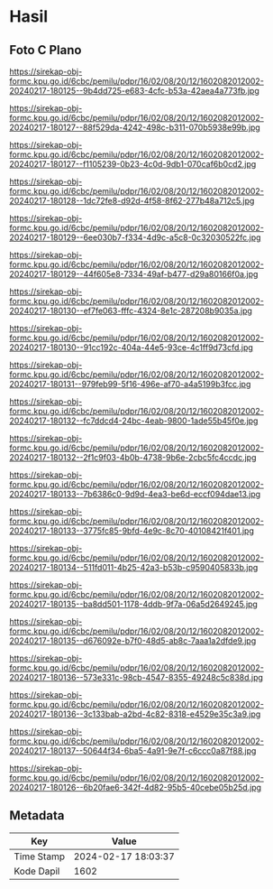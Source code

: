 # Hasil

## Foto C Plano

https://sirekap-obj-formc.kpu.go.id/6cbc/pemilu/pdpr/16/02/08/20/12/1602082012002-20240217-180125--9b4dd725-e683-4cfc-b53a-42aea4a773fb.jpg

https://sirekap-obj-formc.kpu.go.id/6cbc/pemilu/pdpr/16/02/08/20/12/1602082012002-20240217-180127--88f529da-4242-498c-b311-070b5938e99b.jpg

https://sirekap-obj-formc.kpu.go.id/6cbc/pemilu/pdpr/16/02/08/20/12/1602082012002-20240217-180127--f1105239-0b23-4c0d-9db1-070caf6b0cd2.jpg

https://sirekap-obj-formc.kpu.go.id/6cbc/pemilu/pdpr/16/02/08/20/12/1602082012002-20240217-180128--1dc72fe8-d92d-4f58-8f62-277b48a712c5.jpg

https://sirekap-obj-formc.kpu.go.id/6cbc/pemilu/pdpr/16/02/08/20/12/1602082012002-20240217-180129--6ee030b7-f334-4d9c-a5c8-0c32030522fc.jpg

https://sirekap-obj-formc.kpu.go.id/6cbc/pemilu/pdpr/16/02/08/20/12/1602082012002-20240217-180129--44f605e8-7334-49af-b477-d29a80166f0a.jpg

https://sirekap-obj-formc.kpu.go.id/6cbc/pemilu/pdpr/16/02/08/20/12/1602082012002-20240217-180130--ef7fe063-fffc-4324-8e1c-287208b9035a.jpg

https://sirekap-obj-formc.kpu.go.id/6cbc/pemilu/pdpr/16/02/08/20/12/1602082012002-20240217-180130--91cc192c-404a-44e5-93ce-4c1ff9d73cfd.jpg

https://sirekap-obj-formc.kpu.go.id/6cbc/pemilu/pdpr/16/02/08/20/12/1602082012002-20240217-180131--979feb99-5f16-496e-af70-a4a5199b3fcc.jpg

https://sirekap-obj-formc.kpu.go.id/6cbc/pemilu/pdpr/16/02/08/20/12/1602082012002-20240217-180132--fc7ddcd4-24bc-4eab-9800-1ade55b45f0e.jpg

https://sirekap-obj-formc.kpu.go.id/6cbc/pemilu/pdpr/16/02/08/20/12/1602082012002-20240217-180132--2f1c9f03-4b0b-4738-9b6e-2cbc5fc4ccdc.jpg

https://sirekap-obj-formc.kpu.go.id/6cbc/pemilu/pdpr/16/02/08/20/12/1602082012002-20240217-180133--7b6386c0-9d9d-4ea3-be6d-eccf094dae13.jpg

https://sirekap-obj-formc.kpu.go.id/6cbc/pemilu/pdpr/16/02/08/20/12/1602082012002-20240217-180133--3775fc85-9bfd-4e9c-8c70-40108421f401.jpg

https://sirekap-obj-formc.kpu.go.id/6cbc/pemilu/pdpr/16/02/08/20/12/1602082012002-20240217-180134--511fd011-4b25-42a3-b53b-c9590405833b.jpg

https://sirekap-obj-formc.kpu.go.id/6cbc/pemilu/pdpr/16/02/08/20/12/1602082012002-20240217-180135--ba8dd501-1178-4ddb-9f7a-06a5d2649245.jpg

https://sirekap-obj-formc.kpu.go.id/6cbc/pemilu/pdpr/16/02/08/20/12/1602082012002-20240217-180135--d676092e-b7f0-48d5-ab8c-7aaa1a2dfde9.jpg

https://sirekap-obj-formc.kpu.go.id/6cbc/pemilu/pdpr/16/02/08/20/12/1602082012002-20240217-180136--573e331c-98cb-4547-8355-49248c5c838d.jpg

https://sirekap-obj-formc.kpu.go.id/6cbc/pemilu/pdpr/16/02/08/20/12/1602082012002-20240217-180136--3c133bab-a2bd-4c82-8318-e4529e35c3a9.jpg

https://sirekap-obj-formc.kpu.go.id/6cbc/pemilu/pdpr/16/02/08/20/12/1602082012002-20240217-180137--50644f34-6ba5-4a91-9e7f-c6ccc0a87f88.jpg

https://sirekap-obj-formc.kpu.go.id/6cbc/pemilu/pdpr/16/02/08/20/12/1602082012002-20240217-180126--6b20fae6-342f-4d82-95b5-40cebe05b25d.jpg


## Metadata

| Key        | Value               |
| ---------- | ------------------- |
| Time Stamp | 2024-02-17 18:03:37 |
| Kode Dapil | 1602                |



